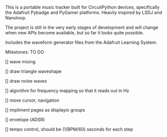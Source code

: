 This is a portable music tracker built for CircuitPython devices, specifically the Adafruit Pybadge and PyGamer platforms. Heavily inspired by LSDJ and Nanoloop.

The project is still in the very early stages of development and will change when new APIs become available, but so far it looks quite possible.

Includes the waveform generator files from the Adafruit Learning System.

Milestones:
TO DO

[] wave mixing

[] draw triangle waveshape

[] draw noise waves

[] algorithm for frequency mapping so that it reads out in Hz

[] move cursor, navigation

[] impliment pages as displayio groups

[] envelope (ADSR)

[] tempo control, should be (1/BPM/60) seconds for each step 

